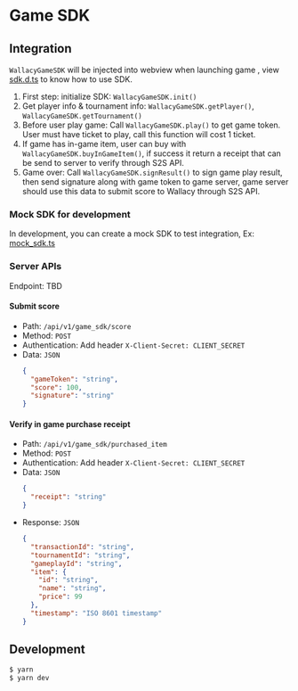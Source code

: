 # Game SDK

## Integration

`WallacyGameSDK` will be injected into webview when launching game , view [sdk.d.ts](./src/sdk.d.ts) to know how to use SDK.

1. First step: initialize SDK: `WallacyGameSDK.init()`
2. Get player info & tournament info: `WallacyGameSDK.getPlayer()`, `WallacyGameSDK.getTournament()`
3. Before user play game: Call `WallacyGameSDK.play()` to get game token. User must have ticket to play, call this function will cost 1 ticket.
4. If game has in-game item, user can buy with `WallacyGameSDK.buyInGameItem()`, if success it return a receipt that can be send to server to verify through S2S API.
5. Game over: Call `WallacyGameSDK.signResult()` to sign game play result, then send signature along with game token to game server, game server should use this data to submit score to Wallacy through S2S API.

### Mock SDK for development

In development, you can create a mock SDK to test integration, Ex: [mock_sdk.ts](./src/mock_sdk.ts)

### Server APIs

Endpoint: TBD

#### Submit score

- Path: `/api/v1/game_sdk/score`
- Method: `POST`
- Authentication: Add header `X-Client-Secret: CLIENT_SECRET`
- Data: `JSON`
  ```json
  {
    "gameToken": "string",
    "score": 100,
    "signature": "string"
  }
  ```

#### Verify in game purchase receipt

- Path: `/api/v1/game_sdk/purchased_item`
- Method: `POST`
- Authentication: Add header `X-Client-Secret: CLIENT_SECRET`
- Data: `JSON`
  ```json
  {
    "receipt": "string"
  }
  ```
- Response: `JSON`
  ```json
  {
    "transactionId": "string",
    "tournamentId": "string",
    "gameplayId": "string",
    "item": {
      "id": "string",
      "name": "string",
      "price": 99
    },
    "timestamp": "ISO 8601 timestamp"
  }
  ```

## Development

```sh
$ yarn
$ yarn dev
```
